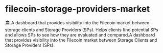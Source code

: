 # filecoin-storage-providers-market
🏛️ A dashboard that provides visibility into the Filecoin market between storage clients and Storage Providers (SPs). Helps clients find potential SPs and allows SPs to see how they are evaluated and compared.A dashboard that provides visibility into the Filecoin market between Storage Clients and Storage Providers (SPs).
